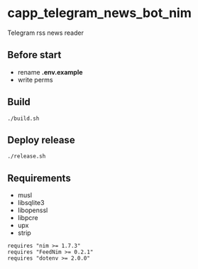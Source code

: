 # capp_telegram_news_bot_nim

Telegram rss news reader

## Before start

- rename **.env.example**
- write perms

## Build

```
./build.sh
```

## Deploy release

```
./release.sh
```

## Requirements

- musl
- libsqlite3
- libopenssl
- libpcre
- upx
- strip

```
requires "nim >= 1.7.3"
requires "FeedNim >= 0.2.1"
requires "dotenv >= 2.0.0"
```
